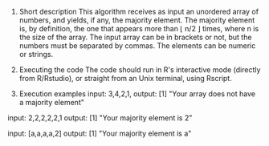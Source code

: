 1. Short description
This algorithm receives as input an unordered array of numbers,
and yields, if any, the majority element. The majority element
is, by definition, the one that appears more than ⌊ n/2 ⌋ times, 
where n is the size of the array. The input array can be in brackets
or not, but the numbers must be separated by commas. The elements
can be numeric or strings. 

2. Executing the code
The code should run in R's interactive mode (directly from R/Rstudio),
or straight from an Unix terminal, using Rscript. 

3. Execution examples
input: 3,4,2,1,
output: [1] "Your array does not have a majority element"

input: 2,2,2,2,2,1
output: [1] "Your majority element is 2"

input: [a,a,a,a,2]
output: [1] "Your majority element is a"

